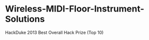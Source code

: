 Wireless-MIDI-Floor-Instrument-Solutions
========================================

HackDuke 2013 Best Overall Hack Prize (Top 10) 
